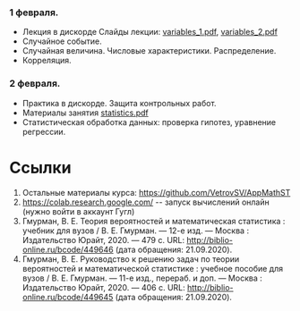 ### 1 февраля.
  - Лекция в дискорде
  Слайды лекции:  [variables_1.pdf](https://github.com/VetrovSV/AppMathST/blob/master/variables_1.pdf?raw=true), [variables_2.pdf](https://github.com/VetrovSV/AppMathST/blob/master/variables_2.pdf?raw=true)
  - Случайное событие. 
  - Случайная величина. Числовые характеристики. Распределение.
  - Корреляция. 

### 2 февраля.
   - Практика в дискорде. Защита контрольных работ.
   - Материалы занятия [statistics.pdf](https://github.com/VetrovSV/AppMathST/blob/master/statistics.pdf?raw=true)
   - Статистическая обработка данных: проверка гипотез, уравнение регрессии. 
      
# Ссылки
1. Остальные материалы курса: https://github.com/VetrovSV/AppMathST
1. https://colab.research.google.com/ -- запуск вычислений онлайн (нужно войти в аккаунт Гугл)
1. Гмурман, В. Е.  Теория вероятностей и математическая статистика : учебник для вузов / В. Е. Гмурман. — 12-е изд. — Москва :
Издательство Юрайт, 2020. — 479 с. URL: http://biblio-online.ru/bcode/449646 (дата обращения: 21.09.2020).
1. Гмурман, В. Е. Руководство к решению задач по теории вероятностей и математической статистике : учебное пособие для вузов / В. Е. Гмурман. — 11-е изд., перераб. и доп. — Москва : Издательство Юрайт, 2020. — 406 с. URL: http://biblio-online.ru/bcode/449645 (дата обращения: 21.09.2020).

